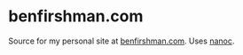 benfirshman.com
===============

Source for my personal site at [benfirshman.com](http://benfirshman.com/). Uses [nanoc](http://nanoc.stoneship.org/).


